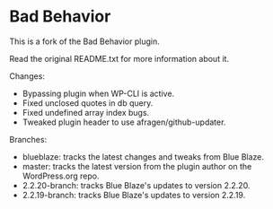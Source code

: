 Bad Behavior
============

This is a fork of the Bad Behavior plugin.

Read the original README.txt for more information about it.

Changes:

* Bypassing plugin when WP-CLI is active.
* Fixed unclosed quotes in db query.
* Fixed undefined array index bugs.
* Tweaked plugin header to use afragen/github-updater.

Branches:

* blueblaze:     tracks the latest changes and tweaks from Blue Blaze.
* master:        tracks the latest version from the plugin author on the WordPress.org repo.
* 2.2.20-branch: tracks Blue Blaze's updates to version 2.2.20.
* 2.2.19-branch: tracks Blue Blaze's updates to version 2.2.19.
